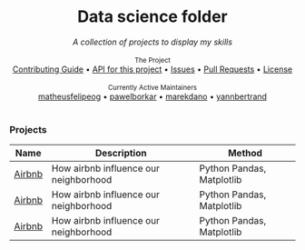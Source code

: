 <div align="center">
    <h1>Data science folder</h1>
    <i>A collection of projects to display my skills</i>
</div>

<br />



<div align="center">
    <sub>The Project</sub>
    <br />
    <a href="CONTRIBUTING.md">Contributing Guide</a> •
    <a href="https://github.com/davemachado/public-api">API for this project</a> •
    <a href="https://github.com/public-apis/public-apis/issues">Issues</a> •
    <a href="https://github.com/public-apis/public-apis/pulls">Pull Requests</a> •
    <a href="LICENSE">License</a>
    <br /><br />
    <sub>Currently Active Maintainers</sub>
    <br />
    <a href="https://github.com/matheusfelipeog">matheusfelipeog</a> •
    <a href="https://github.com/pawelborkar">pawelborkar</a> •
    <a href="https://github.com/marekdano">marekdano</a> •
    <a href="https://github.com/yannbertrand">yannbertrand</a>
</div>

<br />

### Projects
Name | Description | Method |
|---|---|---|
| [Airbnb](https://github.com/JojoRavail/Data_Science/tree/main/Airbnb) | How airbnb influence our neighborhood | Python Pandas, Matplotlib |
| [Airbnb](https://github.com/JojoRavail/Data_Science/tree/main/Airbnb) | How airbnb influence our neighborhood | Python Pandas, Matplotlib |
| [Airbnb](https://github.com/JojoRavail/Data_Science/tree/main/Airbnb) | How airbnb influence our neighborhood | Python Pandas, Matplotlib |

